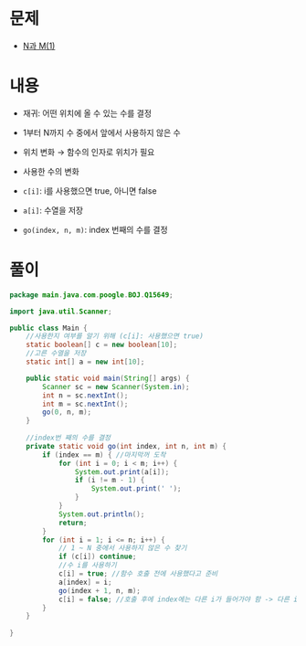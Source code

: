 # 문제
* [N과 M(1)](https://www.acmicpc.net/problem/15649)

# 내용
- 재귀: 어떤 위치에 올 수 있는 수를 결정
- 1부터 N까지 수 중에서 앞에서 사용하지 않은 수
- 위치 변화 → 함수의 인자로 위치가 필요
- 사용한 수의 변화

- `c[i]`: i를 사용했으면 true, 아니면 false
- `a[i]`: 수열을 저장
- `go(index, n, m)`: index 번째의 수를 결정


# 풀이
```java
package main.java.com.poogle.BOJ.Q15649;

import java.util.Scanner;

public class Main {
    //사용한지 여부를 알기 위해 (c[i]: 사용했으면 true)
    static boolean[] c = new boolean[10];
    //고른 수열을 저장
    static int[] a = new int[10];

    public static void main(String[] args) {
        Scanner sc = new Scanner(System.in);
        int n = sc.nextInt();
        int m = sc.nextInt();
        go(0, n, m);
    }
    
    //index번 째의 수를 결정
    private static void go(int index, int n, int m) {
        if (index == m) { //마지막꺼 도착
            for (int i = 0; i < m; i++) {
                System.out.print(a[i]);
                if (i != m - 1) {
                    System.out.print(' ');
                }
            }
            System.out.println();
            return;
        }
        for (int i = 1; i <= n; i++) {
            // 1 ~ N 중에서 사용하지 않은 수 찾기
            if (c[i]) continue;
            //수 i를 사용하기
            c[i] = true; //함수 호출 전에 사용했다고 준비
            a[index] = i;
            go(index + 1, n, m);
            c[i] = false; //호출 후에 index에는 다른 i가 들어가야 함 -> 다른 i는 사용하지 않은 상태
        }
    }
    
}

```
